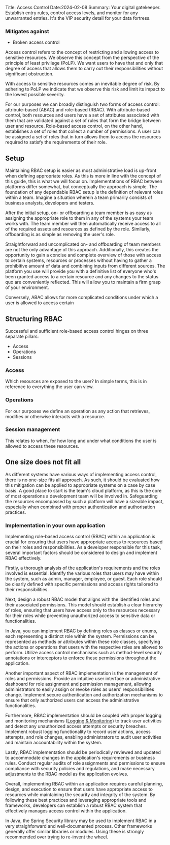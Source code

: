 Title: Access Control
Date:2024-02-08
Summary: Your digital gatekeeper. Establish entry rules, control access levels, and monitor for any unwarranted entries. It's the VIP security detail for your data fortress.

### Mitigates against
- Broken access control

Access control refers to the concept of restricting and allowing access to sensitive resources. We observe this concept from the perspective of the principle of least privilege (PoLP). We want users to have that and only that degree of access that allows them to carry out their responsibilities without significant obstruction. 

With access to sensitive resources comes an inevitable degree of risk. By adhering to PoLP we indicate that we observe this risk and limit its impact to the lowest possible severity.

For our purposes we can broadly distinguish two forms of access control: attribute-based (ABAC) and role-based (RBAC). With attribute-based control, both resources and users have a set of attributes associated with them that are validated against a set of rules that form the bridge between user and resource. Role-based access control, on the other hand, establishes a set of roles that collect a number of permissions. A user can be assigned a set of roles that in turn allows them to access the resources required to satisfy the requirements of their role.

## Setup

Maintaining RBAC setup is easier as most administrative load is up-front when defining appropriate roles. As this is more in line with the concept of this guide, this is what we will focus on. Implementations of RBAC between platforms differ somewhat, but conceptually the approach is simple. The foundation of any dependable RBAC setup is the definition of relevant roles within a team. Imagine a situation wherein a team primarily consists of business analysts, developers and testers.

After the initial setup, on- or offboarding a team member is as easy as assigning the appropriate role to them in any of the systems your team works with. The team member will then automatically receive access to all of the required assets and resources as defined by the role. Similarly, offboarding is as simple as removing the user's role.

Straightforward and uncomplicated on- and offboarding of team members are not the only advantage of this approach. Additionally, this creates the opportunity to gain a concise and complete overview of those with access to certain systems, resources or processes without having to gather a prohibitive amount of data and combining inputs from different sources. The platform you use will provide you with a definitive list of everyone who's been granted access to a certain resource and any changes to the status quo are conveniently reflected. This will allow you to maintain a firm grasp of your environment.

Conversely, ABAC allows for more complicated conditions under which a user is allowed to access certain 

## Structuring RBAC

Successful and sufficient role-based access control hinges on three separate pillars:

- Access
- Operations
- Sessions

### Access
Which resources are exposed to the user? In simple terms, this is in reference to everything the user can view.

### Operations
For our purposes we define an operation as any action that retrieves, modifies or otherwise interacts with a resource.

### Session management
This relates to when, for how long and under what conditions the user is allowed to access these resources.

## One size does not fit all

As different systems have various ways of implementing access control, there is no one-size fits all approach. As such, it should be evaluated how this mitigation can be applied to appropriate systems on a case by case basis. A good place to start is the team's cloud platform, as this is the core of most operations a development team will be involved in. Safeguarding the resources encompassed by such a platform will have a sizeable impact, especially when combined with proper authentication and authorisation practices.

### Implementation in your own application
Implementing role-based access control (RBAC) within an application is crucial for ensuring that users have appropriate access to resources based on their roles and responsibilities. As a developer responsible for this task, several important factors should be considered to design and implement RBAC effectively.

Firstly, a thorough analysis of the application's requirements and the roles involved is essential. Identify the various roles that users may have within the system, such as admin, manager, employee, or guest. Each role should be clearly defined with specific permissions and access rights tailored to their responsibilities. 

Next, design a robust RBAC model that aligns with the identified roles and their associated permissions. This model should establish a clear hierarchy of roles, ensuring that users have access only to the resources necessary for their roles while preventing unauthorized access to sensitive data or functionalities. 

In Java, you can implement RBAC by defining roles as classes or enums, each representing a distinct role within the system. Permissions can be represented as methods or attributes within these role classes, specifying the actions or operations that users with the respective roles are allowed to perform. Utilize access control mechanisms such as method-level security annotations or interceptors to enforce these permissions throughout the application.

Another important aspect of RBAC implementation is the management of roles and permissions. Provide an intuitive user interface or administrative dashboard for role assignment and permission management, allowing administrators to easily assign or revoke roles as users' responsibilities change. Implement secure authentication and authorization mechanisms to ensure that only authorized users can access the administrative functionalities.

Furthermore, RBAC implementation should be coupled with proper logging and monitoring mechanisms ([Logging & Monitoring]({filename}/logging-monitoring.md)) to track user activities and detect any unauthorized access attempts or security breaches. Implement robust logging functionality to record user actions, access attempts, and role changes, enabling administrators to audit user activities and maintain accountability within the system.

Lastly, RBAC implementation should be periodically reviewed and updated to accommodate changes in the application's requirements or business rules. Conduct regular audits of role assignments and permissions to ensure compliance with security policies and regulations, and make necessary adjustments to the RBAC model as the application evolves.

Overall, implementing RBAC within an application requires careful planning, design, and execution to ensure that users have appropriate access to resources while maintaining the security and integrity of the system. By following these best practices and leveraging appropriate tools and frameworks, developers can establish a robust RBAC system that effectively manages access control within the application.

In Java, the Spring Security library may be used to implement RBAC in a very straighforward and well-documented process. Other frameworks generally offer similar libraries or modules. Using these is strongly recommended over trying to re-invent the wheel.